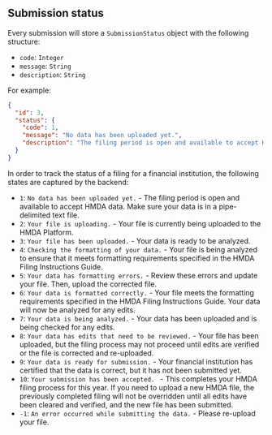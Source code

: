 ## Submission status

Every submission will store a `SubmissionStatus` object with the following structure:

* `code`: `Integer`
* `message`: `String`
* `description`: `String`

For example:

```json
{
  "id": 3,
  "status": {
    "code": 1,
    "message": "No data has been uploaded yet.",
    "description": "The filing period is open and available to accept HMDA data. Make sure your data is in a pipe-delimited text file."
  }
}
```

In order to track the status of a filing for a financial institution, the following states are captured by the backend:

* `1`: `No data has been uploaded yet.` - The filing period is open and available to accept HMDA data. Make sure your data is in a pipe-delimited text file.
* `2`: `Your file is uploading.` - Your file is currently being uploaded to the HMDA Platform.
* `3`: `Your file has been uploaded.` - Your data is ready to be analyzed.
* `4`: `Checking the formatting of your data.` - Your file is being analyzed to ensure that it meets formatting requirements specified in the HMDA Filing Instructions Guide.
* `5`: `Your data has formatting errors.` - Review these errors and update your file. Then, upload the corrected file.
* `6`: `Your data is formatted correctly.` - Your file meets the formatting requirements specified in the HMDA Filing Instructions Guide. Your data will now be analyzed for any edits.
* `7`: `Your data is being analyzed.` - Your data has been uploaded and is being checked for any edits.
* `8`: `Your data has edits that need to be reviewed.` - Your file has been uploaded, but the filing process may not proceed until edits are verified or the file is corrected and re-uploaded.
* `9`: `Your data is ready for submission.` - Your financial institution has certified that the data is correct, but it has not been submitted yet.
* `10`: `Your submission has been accepted. ` - This completes your HMDA filing process for this year. If you need to upload a new HMDA file, the previously completed filing will not be overridden until all edits have been cleared and verified, and the new file has been submitted.
* `-1`: `An error occurred while submitting the data.` - Please re-upload your file.
